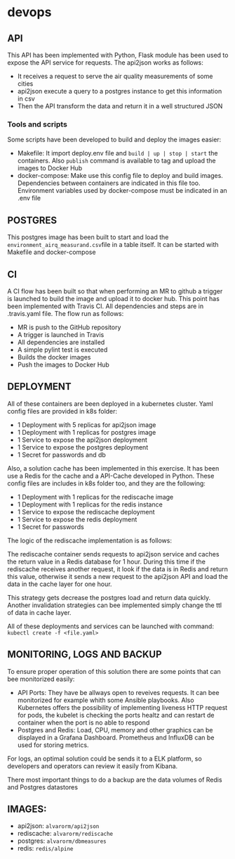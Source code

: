 # devops

## API

This API has been implemented with Python, Flask module has been used to expose the API service for requests.
The api2json works as follows: 

- It receives a request to serve the air quality measurements of some cities
- api2json execute a query to a postgres instance to get this information in csv
- Then the API transform the data and return it in a well structured JSON

### Tools and scripts

Some scripts have been developed to build and deploy the images easier:

- Makefile: It import deploy.env file and `build | up | stop | start` the containers. Also `publish` command is available to tag and upload the images to Docker Hub
- docker-compose: Make use this config file to deploy and build images. Dependencies between containers are indicated in this file too. Environment variables used by docker-compose must be indicated in an .env file

## POSTGRES

This postgres image has been built to start and load the `environment_airq_measurand.csv`file in a table itself. It can be started with Makefile and docker-compose

## CI 

A CI flow has been built so that when performing an MR to github a trigger is launched to build the image and upload it to docker hub. This point has been implemented with Travis CI. All dependencies and steps are in .travis.yaml file. 
The flow run as follows:

- MR is push to the GitHub repository
- A trigger is launched in Travis
- All dependencies are installed
- A simple pylint test is executed
- Builds the docker images
- Push the images to Docker Hub

## DEPLOYMENT

All of these containers are been deployed in a kubernetes cluster. Yaml config files are provided in k8s folder:

- 1 Deployment with 5 replicas for api2json image
- 1 Deployment with 1 replicas for postgres image
- 1 Service to expose the api2json deployment
- 1 Service to expose the postgres deployment
- 1 Secret for passwords and db

Also, a solution cache has been implemented in this exercise. It has been use a Redis for the cache and a API-Cache developed in Python. These config files are includes in k8s folder too, and they are the following:

- 1 Deployment with 1 replicas for the rediscache image
- 1 Deployment with 1 replicas for the redis instance
- 1 Service to expose the rediscache deployment
- 1 Service to expose the redis deployment
- 1 Secret for passwords

The logic of the rediscache implementation is as follows:

The rediscache container sends requests to api2json service and caches the return value in a Redis database for 1 hour. During this time if the rediscache receives another request, it look if the data is in Redis and return this value, otherwise it sends a new request to the api2json API and load the data in the cache layer for one hour.

This strategy gets decrease the postgres load and return data quickly. Another invalidation strategies can bee implemented simply change the ttl of data in cache layer.


All of these deployments and services can be launched with command: `kubectl create -f <file.yaml>`


## MONITORING, LOGS AND BACKUP

To ensure proper operation of this solution there are some points that can bee monitorized easily:

- API Ports: They have be allways open to reveives requests. It can bee monitorized for example whith some Ansible playbooks. Also Kubernetes offers the possibility of implementing liveness HTTP request for pods, the kubelet is checking the ports healtz and can restart de container when the port is no able to respond
- Postgres and Redis: Load, CPU, memory and other graphics can be displayed in a Grafana Dashboard. Prometheus and InfluxDB can be used for storing metrics.

For logs, an optimal solution could be sends it to a ELK platform, so developers and operators can review it easily from Kibana.

There most important things to do a backup are the data volumes of Redis and Postgres datastores



## IMAGES:

- api2json: `alvarorm/api2json`
- rediscache: `alvarorm/rediscache`
- postgres: `alvarorm/dbmeasures`
- redis: `redis/alpine`
